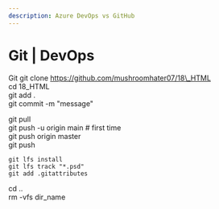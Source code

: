 ```yaml
---
description: Azure DevOps vs GitHub
---
```


# Git | DevOps

Git git clone https://github.com/mushroomhater07/18\_HTML \
cd 18\_HTML \
git add . \
git commit -m "message"

git pull\
git push -u origin main # first time\
git push origin master\
git push

```
git lfs install
git lfs track "*.psd"
git add .gitattributes
```

cd .. \
rm -vfs dir\_name
